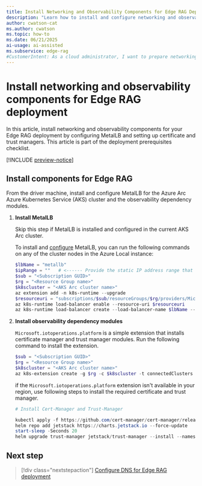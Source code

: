 ```yaml
---
title: Install Networking and Observability Components for Edge RAG Deployment
description: "Learn how to install and configure networking and observability components for Edge RAG deployment, including MetalLB and monitoring tools."
author: cwatson-cat
ms.author: cwatson
ms.topic: how-to
ms.date: 06/21/2025
ai-usage: ai-assisted
ms.subservice: edge-rag
#CustomerIntent: As a cloud administrator, I want to prepare networking and observability for Edge RAG so that I can ensure secure connectivity and effective monitoring of my chat solution.
---
```


# Install networking and observability components for Edge RAG deployment

In this article, install networking and observability components for your Edge RAG deployment by configuring MetalLB and setting up certificate and trust managers. This article is part of the deployment prerequisites checklist.

[!INCLUDE [preview-notice](includes/preview-notice.md)]

## Install components for Edge RAG

From the driver machine, install and configure MetalLB for the Azure Arc Azure Kubernetes Service (AKS) cluster and the observability dependency modules.

1. **Install MetalLB**

   Skip this step if MetalLB is installed and configured in the current AKS Arc cluster.

   To install and [configure](/azure/aks/hybrid/deploy-load-balancer-cli) MetalLB, you can run the following commands on any of the cluster nodes in the Azure Local instance:

	```powershell
	$lbName = "metallb"
	$ipRange = ""   # <------ Provide the static IP address range that will be assigned to metalLB (format: CIDR format E.g. <IP address>-<IP address> or <IP address>/32)
	$sub = "<Subscription GUID>"
	$rg = "<Resource Group name>"
	$k8scluster = "<AKS Arc cluster name>"
	az extension add -n k8s-runtime --upgrade 
	$resourceuri = "subscriptions/$sub/resourceGroups/$rg/providers/Microsoft.Kubernetes/connectedClusters/$k8scluster"
	az k8s-runtime load-balancer enable --resource-uri $resourceuri
	az k8s-runtime load-balancer create --load-balancer-name $lbName --resource-uri $resourceuri --addresses $ipRange --advertise-mode "ARP"
	```

1. **Install observability dependency modules**

   `Microsoft.iotoperations.platform` is a simple extension that installs certificate manager and trust manager modules. Run the following command to install the extension.

	```powershell
	$sub = "<Subscription GUID>"
	$rg = "<Resource Group name>"
	$k8scluster = "<AKS Arc cluster name>"
	az k8s-extension create -g $rg -c $k8scluster -t connectedClusters --scope cluster --name "cert-manager" --release-namespace "cert-manager" --release-train preview --extension-type "Microsoft.iotoperations.platform" --debug
	```

    if the `Microsoft.iotoperations.platform` extension isn't available in your region, use following steps to install the required certificate and trust manager.

	```powershell
    # Install Cert-Manager and Trust-Manager 

    kubectl apply -f https://github.com/cert-manager/cert-manager/releases/download/v1.15.3/cert-manager.yaml --wait  
    helm repo add jetstack https://charts.jetstack.io --force-update  
    start-sleep -Seconds 20 
    helm upgrade trust-manager jetstack/trust-manager --install --namespace cert-manager --wait 
    ```

## Next step

> [!div class="nextstepaction"]
> [Configure DNS for Edge RAG deployment](prepare-dns.md)